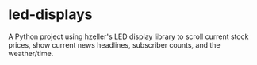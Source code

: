 # led-displays

A Python project using hzeller's LED display library to scroll current stock prices, show current news headlines, subscriber counts, and the weather/time.
